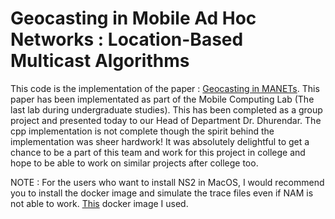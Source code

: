 # Geocasting in Mobile Ad Hoc Networks : Location-Based Multicast Algorithms 
This code is the implementation of the paper : [Geocasting in MANETs](https://pdfs.semanticscholar.org/603c/17e157571f2843cf0891c2ae8a4b0d7d2009.pdf). This paper has been implementated as part of the Mobile Computing Lab (The last lab during undergraduate studies). This has been completed as a group project and presented today to our Head of Department Dr. Dhurendar. The cpp implementation is not complete though the spirit behind the implementation was sheer hardwork! It was absolutely delightful to get a chance to be a part of
this team and work for this project in college and hope to be able to work on similar projects after college too. 

NOTE : For the users who want to install NS2 in MacOS, I would recommend you to install the docker image and simulate the trace files even if NAM is not able to work. [This](https://github.com/ekiourk/docker-ns2) docker image I used.
